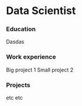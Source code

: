 # Data Scientist

### Education
Dasdas

### Work experience
Big project 1
Small project 2

### Projects
etc etc

